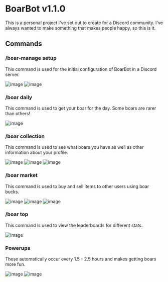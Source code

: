 # BoarBot v1.1.0

This is a personal project I've set out to create for a Discord community.
I've always wanted to make something that makes people happy, so this is it.

## Commands

### /boar-manage setup
This command is used for the initial configuration of BoarBot in a Discord server.

![image](https://github.com/WeslayCodes/BoarBot/assets/60010287/73c30a03-ddb3-4e0f-a7bb-5a5822f66b34)
![image](https://github.com/WeslayCodes/BoarBot/assets/60010287/b774f2c1-1863-4872-a089-1a4d51412a59)

### /boar daily
This command is used to get your boar for the day. Some boars are rarer than others!

![image](https://github.com/WeslayCodes/BoarBot/assets/60010287/d75806d1-d61e-4e96-833e-18f7104d4ee4)

### /boar collection
This command is used to see what boars you have as well as other information about your profile.

![image](https://github.com/WeslayCodes/BoarBot/assets/60010287/2c773c2d-b7c3-41dc-901f-36b68870bd7a)
![image](https://github.com/WeslayCodes/BoarBot/assets/60010287/a74ed54a-c952-4825-a3e7-4163e8b0db8b)
![image](https://github.com/WeslayCodes/BoarBot/assets/60010287/4d8854a7-2b70-43c8-b64d-c4d1b7144133)

### /boar market
This command is used to buy and sell items to other users using boar bucks.

![image](https://github.com/WeslayCodes/BoarBot/assets/60010287/a4954b6c-010e-4451-9e5e-a3d69351ae77)
![image](https://github.com/WeslayCodes/BoarBot/assets/60010287/6bd846ae-d1a1-427b-900e-56d6de2b13eb)
![image](https://github.com/WeslayCodes/BoarBot/assets/60010287/4c42c956-a0f7-45bb-8084-4cac267dbb8a)

### /boar top
This command is used to view the leaderboards for different stats.

![image](https://github.com/WeslayCodes/BoarBot/assets/60010287/028a6588-7e9a-4feb-ac1c-192010edbcea)

### Powerups
These automatically occur every 1.5 - 2.5 hours and makes getting boars more fun.

![image](https://github.com/WeslayCodes/BoarBot/assets/60010287/8a13c9c9-4086-4120-85cf-5fc67a87a372)
![image](https://github.com/WeslayCodes/BoarBot/assets/60010287/348899a5-daef-40d4-a1ca-cfa280a105cc)

